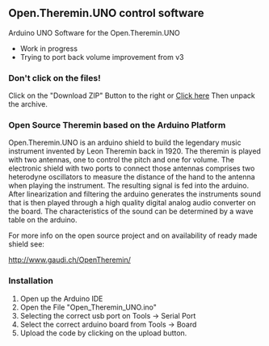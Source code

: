 ## Open.Theremin.UNO control software 

Arduino UNO Software for the Open.Theremin.UNO

- Work in progress
- Trying to port back volume improvement from v3

### Don't click on the files!
Click on the "Download ZIP" Button to the right or [Click here](https://github.com/Theremingenieur/OpenThereminUNO/archive/master.zip) 
Then unpack the archive.

### Open Source Theremin based on the Arduino Platform

Open.Theremin.UNO is an arduino shield to build the legendary music instrument invented by Leon Theremin back in 1920. The theremin is played with two antennas, one to control the pitch and one for volume. The electronic shield with two ports to connect those antennas comprises two heterodyne oscillators to measure the distance of the hand to the antenna when playing the instrument. The resulting signal is fed into the arduino. After linearization and filtering the arduino generates the instruments sound that is then played through a high quality digital analog audio converter on the board. The characteristics of the sound can be determined by a wave table on the arduino.

For more info on the open source project and on availability of ready made shield see:

http://www.gaudi.ch/OpenTheremin/

### Installation
1. Open up the Arduino IDE
2. Open the File "Open_Theremin_UNO.ino"
3. Selecting the correct usb port on Tools -> Serial Port
4. Select the correct arduino board from Tools -> Board
5. Upload the code by clicking on the upload button.


